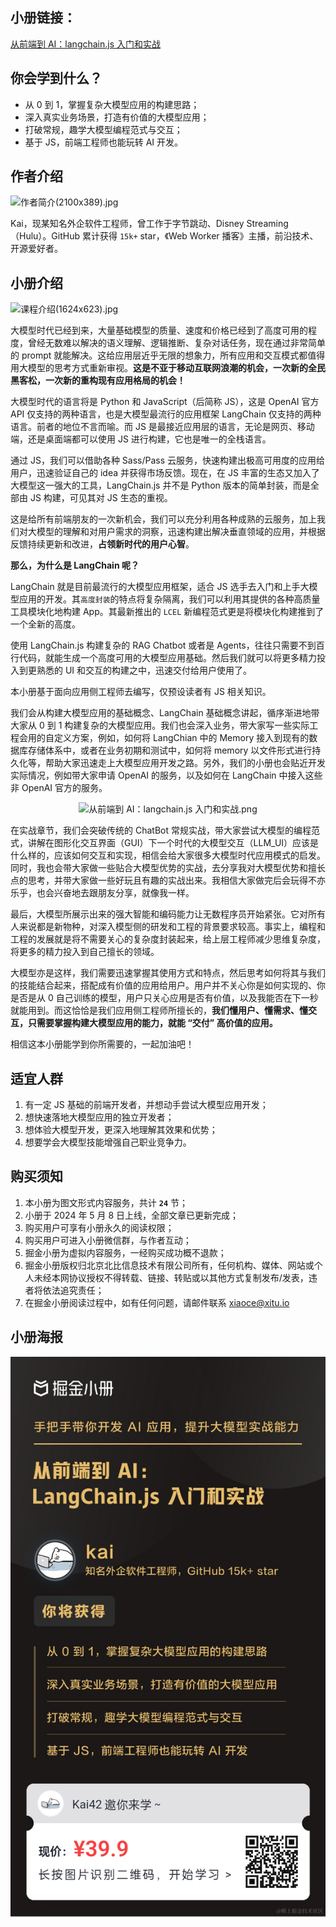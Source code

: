 ## 小册链接：

[从前端到 AI：langchain.js 入门和实战](https://s.juejin.cn/ds/i2qw5dKG/)

## 你会学到什么？

- 从 0 到 1，掌握复杂大模型应用的构建思路；
- 深入真实业务场景，打造有价值的大模型应用；
- 打破常规，趣学大模型编程范式与交互；
- 基于 JS，前端工程师也能玩转 AI 开发。

## 作者介绍

![作者简介(2100x389).jpg](https://p1-juejin.byteimg.com/tos-cn-i-k3u1fbpfcp/c362ac7e0a684ef9863d03cf275702fc~tplv-k3u1fbpfcp-jj-mark:0:0:0:0:q75.image#?w=2000&h=389&s=229447&e=jpg&b=cfcfd1)

Kai，现某知名外企软件工程师，曾工作于字节跳动、Disney Streaming（Hulu）。GitHub 累计获得 `15k+` star，《Web Worker 播客》主播，前沿技术、开源爱好者。

## 小册介绍

![课程介绍(1624x623).jpg](https://p9-juejin.byteimg.com/tos-cn-i-k3u1fbpfcp/04626202d65c44d690002d45a5acccc3~tplv-k3u1fbpfcp-jj-mark:0:0:0:0:q75.image#?w=1624&h=623&s=355579&e=jpg)

大模型时代已经到来，大量基础模型的质量、速度和价格已经到了高度可用的程度，曾经无数难以解决的语义理解、逻辑推断、复杂对话任务，现在通过非常简单的 prompt 就能解决。这给应用层近乎无限的想象力，所有应用和交互模式都值得用大模型的思考方式重新审视。**这是不亚于移动互联网浪潮的机会，一次新的全民黑客松，一次新的重构现有应用格局的机会！**

大模型时代的语言将是 Python 和 JavaScript（后简称 JS），这是 OpenAI 官方 API 仅支持的两种语言，也是大模型最流行的应用框架 LangChain 仅支持的两种语言。前者的地位不言而喻。而 JS 是最接近应用层的语言，无论是网页、移动端，还是桌面端都可以使用 JS 进行构建，它也是唯一的全栈语言。

通过 JS，我们可以借助各种 Sass/Pass 云服务，快速构建出极高可用度的应用给用户，迅速验证自己的 idea 并获得市场反馈。现在，在 JS 丰富的生态又加入了大模型这一强大的工具，LangChain.js 并不是 Python 版本的简单封装，而是全部由 JS 构建，可见其对 JS 生态的重视。

这是给所有前端朋友的一次新机会，我们可以充分利用各种成熟的云服务，加上我们对大模型的理解和对用户需求的洞察，迅速构建出解决垂直领域的应用，并根据反馈持续更新和改进，**占领新时代的用户心智**。

**那么，为什么是 LangChain 呢？**

LangChain 就是目前最流行的大模型应用框架，适合 JS 选手去入门和上手大模型应用的开发。其`高度封装`的特点将复杂隔离，我们可以利用其提供的各种高质量工具模块化地构建 App。其最新推出的 `LCEL` 新编程范式更是将模块化构建推到了一个全新的高度。

使用 LangChain.js 构建复杂的 RAG Chatbot 或者是 Agents，往往只需要不到百行代码，就能生成一个高度可用的大模型应用基础。然后我们就可以将更多精力投入到更熟悉的 UI 和交互的构建之中，迅速交付给用户使用了。

本小册基于面向应用侧工程师去编写，仅预设读者有 JS 相关知识。

我们会从构建大模型应用的基础概念、LangChain 基础概念讲起，循序渐进地带大家从 0 到 1 构建复杂的大模型应用。我们也会深入业务，带大家写一些实际工程会用的自定义方案，例如，如何将 LangChian 中的 Memory 接入到现有的数据库存储体系中，或者在业务初期和测试中，如何将 memory 以文件形式进行持久化等，帮助大家迅速走上大模型应用开发之路。另外，我们的小册也会贴近开发实际情况，例如带大家申请 OpenAI 的服务，以及如何在 LangChain 中接入这些非 OpenAI 官方的服务。

<p align=center><img src="https://p9-juejin.byteimg.com/tos-cn-i-k3u1fbpfcp/7800c53b40554725bf35638e829e921f~tplv-k3u1fbpfcp-jj-mark:0:0:0:0:q75.image#?w=2220&h=2142&s=478300&e=png&b=fffafa" alt="从前端到 AI：langchain.js 入门和实战.png"  /></p>

在实战章节，我们会突破传统的 ChatBot 常规实战，带大家尝试大模型的编程范式，讲解在图形化交互界面（GUI）下一个时代的大模型交互（LLM_UI）应该是什么样的，应该如何交互和实现，相信会给大家很多大模型时代应用模式的启发。同时，我也会带大家做一些贴合大模型优势的实战，去分享我对大模型优势和擅长点的思考，并带大家做一些好玩且有趣的实战出来。我相信大家做完后会玩得不亦乐乎，也会兴奋地去跟朋友分享，就像我一样。

最后，大模型所展示出来的强大智能和编码能力让无数程序员开始紧张。它对所有人来说都是新物种，对深入模型侧的研发和工程的背景要求较高。事实上，编程和工程的发展就是将不需要关心的复杂度封装起来，给上层工程师减少思维复杂度，将更多的精力投入到自己擅长的领域。

大模型亦是这样，我们需要迅速掌握其使用方式和特点，然后思考如何将其与我们的技能结合起来，搭配成有价值的应用给用户。用户并不关心你是如何实现的、你是否是从 0 自己训练的模型，用户只关心应用是否有价值，以及我能否在下一秒就能用到。而这恰恰是我们应用侧工程师所擅长的，**我们懂用户、懂需求、懂交互，只需要掌握构建大模型应用的能力，就能 “交付” 高价值的应用。**

相信这本小册能学到你所需要的，一起加油吧！

## 适宜人群

1. 有一定 JS 基础的前端开发者，并想动手尝试大模型应用开发；
2. 想快速落地大模型应用的独立开发者；
3. 想体验大模型开发，更深入地理解其效果和优势；
4. 想要学会大模型技能增强自己职业竞争力。

## 购买须知

1. 本小册为图文形式内容服务，共计 **`24`** 节；
2. 小册于 2024 年 5 月 8 日上线，全部文章已更新完成；
3. 购买用户可享有小册永久的阅读权限；
4. 购买用户可进入小册微信群，与作者互动；
5. 掘金小册为虚拟内容服务，一经购买成功概不退款；
6. 掘金小册版权归北京北比信息技术有限公司所有，任何机构、媒体、网站或个人未经本网协议授权不得转载、链接、转贴或以其他方式复制发布/发表，违者将依法追究责任；
7. 在掘金小册阅读过程中，如有任何问题，请邮件联系 xiaoce@xitu.io

## 小册海报

![poster](/assets/poster.jpg)
